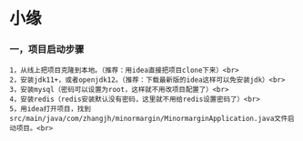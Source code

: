 # 小缘<br>
### 一，项目启动步骤<br>
    1，从线上把项目克隆到本地。（推荐：用idea直接把项目clone下来）<br>
    2，安装jdk11+，或者openjdk12。（推荐：下载最新版的idea这样可以免安装jdk）<br>
    3，安装mysql（密码可以设置为root，这样就不用改项目配置了）<br>
    4，安装redis（redis安装默认没有密码，这里就不用给redis设置密码了）<br>
    5，用idea打开项目，找到src/main/java/com/zhangjh/minormargin/MinormarginApplication.java文件启动项目。<br>